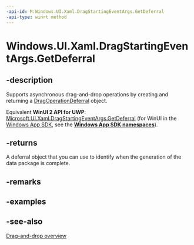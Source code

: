 ```yaml
---
-api-id: M:Windows.UI.Xaml.DragStartingEventArgs.GetDeferral
-api-type: winrt method
---
```


<!-- Method syntax
public Windows.UI.Xaml.DragOperationDeferral GetDeferral()
-->

# Windows.UI.Xaml.DragStartingEventArgs.GetDeferral

## -description
Supports asynchronous drag-and-drop operations by creating and returning a [DragOperationDeferral](dragoperationdeferral.md) object.

Equivalent **WinUI 2 API for UWP**: [Microsoft.UI.Xaml.DragStartingEventArgs.GetDeferral](/windows/winui/api/microsoft.ui.xaml.dragstartingeventargs.getdeferral) (for WinUI in the [Windows App SDK](/windows/apps/windows-app-sdk/), see the **[Windows App SDK namespaces](/windows/windows-app-sdk/api/winrt/)**).

## -returns
A deferral object that you can use to identify when the generation of the data package is complete.

## -remarks

## -examples

## -see-also

[Drag-and-drop overview](/windows/uwp/design/input/drag-and-drop)
